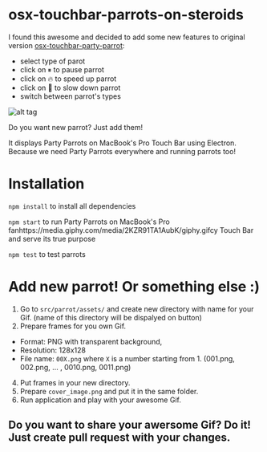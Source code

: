 # osx-touchbar-parrots-on-steroids

I found this awesome and decided to add some new features to original version [osx-touchbar-party-parrot](https://github.com/mjaniszew/osx-touchbar-party-parrot):
- select type of parot
- click on ⏸ to pause parrot
- click on 🔥 to speed up parrot
- click on 👮 to slow down parrot
- switch between parrot's types

![alt tag](https://media.giphy.com/media/2KZR91TA1AubK/giphy.gif)

Do you want new parrot? Just add them!

It displays Party Parrots on MacBook's Pro Touch Bar using Electron. Because we need Party Parrots everywhere and running parrots too!

# Installation

`npm install` to install all dependencies

`npm start` to run Party Parrots on MacBook's Pro fanhttps://media.giphy.com/media/2KZR91TA1AubK/giphy.gifcy Touch Bar and serve its true purpose

`npm test` to test parrots

# Add new parrot! Or something else :)

1. Go to `src/parrot/assets/` and create new directory with name for your Gif. (name of this directory will be dispalyed on button)
2. Prepare frames for you own Gif.
  - Format: PNG with transparent background,
  - Resolution: 128x128
  - File name: `00X.png` where `X` is a number starting from 1. (001.png, 002.png, ... , 0010.png, 0011.png)
4. Put frames in your new directory.
5. Prepare `cover_image.png` and put it in the same folder.
6. Run application and play with your awesome Gif.

## Do you want to share your awersome Gif? Do it! Just create pull request with your changes.
